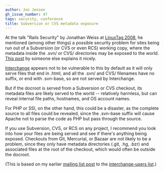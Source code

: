 ```yaml
---
author: Jon Jensen
gh_issue_number: 47
tags: security, conference
title: Subversion or CVS metadata exposure
---
```


At the talk "Rails Security" by Jonathan Weiss at [LinuxTag 2008](http://www.linuxtag.org/2008/), he mentioned (among other things) a possible security problem for sites being run out of a Subversion (or CVS or even RCS) working copy, where the metadata inside the .svn/ or CVS/ directories may be exposed to the world. [This post](http://scottbarnham.com/blog/2008/04/22/serving-websites-from-svn-checkout-considered-harmful/) by someone else explains it nicely.

[Interchange](http://www.icdevgroup.org/) appears not to be vulnerable to this by default as it will only serve files that end in .html, and all the .svn/ and CVS/ filenames have no suffix, or end with .svn-base, so are not served by Interchange.

But if the docroot is served from a Subversion or CVS checkout, its metadata files are likely served to the world -- relatively harmless, but can reveal internal file paths, hostnames, and OS account names.

For PHP or SSI, on the other hand, this could be a disaster, as the complete source to all files could be revealed, since the .svn-base suffix will cause Apache not to parse the code as PHP but pass through the source.

If you use Subversion, CVS, or RCS on any project, I recommend you look into how your files are being served and see if there's anything being exposed. Checkouts from Git, Mercurial, or Bazaar are not likely to be a problem, since they only have metadata directories (.git, .hg, .bzr) and associated files at the root of the checkout, which would often be outside the docroot.

(This is based on my earlier [mailing list post](http://www.icdevgroup.org/pipermail/interchange-users/2008-August/049379.html) to the [interchange-users list](http://www.icdevgroup.org/mailman/listinfo/interchange-users).)
